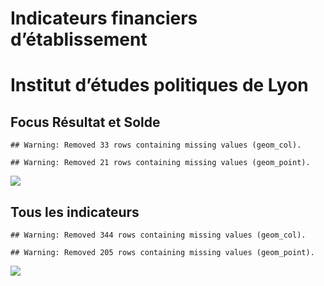Indicateurs financiers d’établissement
================

# Institut d’études politiques de Lyon

## Focus Résultat et Solde

    ## Warning: Removed 33 rows containing missing values (geom_col).

    ## Warning: Removed 21 rows containing missing values (geom_point).

![](institut_d_études_politiques_de_lyon_files/figure-gfm/etab.focus-1.png)<!-- -->

## Tous les indicateurs

    ## Warning: Removed 344 rows containing missing values (geom_col).

    ## Warning: Removed 205 rows containing missing values (geom_point).

![](institut_d_études_politiques_de_lyon_files/figure-gfm/etab-1.png)<!-- -->
